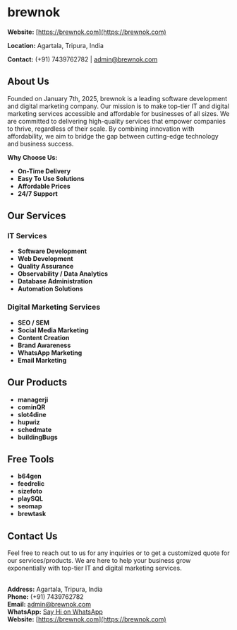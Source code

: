 # brewnok

**Website:** [https://brewnok.com](https://brewnok.com)

**Location:** Agartala, Tripura, India

**Contact:** (+91) 7439762782 | admin@brewnok.com

## About Us

Founded on January 7th, 2025, brewnok is a leading software development and digital marketing company. Our mission is to make top-tier IT and digital marketing services accessible and affordable for businesses of all sizes. We are committed to delivering high-quality services that empower companies to thrive, regardless of their scale. By combining innovation with affordability, we aim to bridge the gap between cutting-edge technology and business success.

**Why Choose Us:**

- **On-Time Delivery**
- **Easy To Use Solutions**
- **Affordable Prices**
- **24/7 Support**

## Our Services

### IT Services

- **Software Development**
- **Web Development**
- **Quality Assurance**
- **Observability / Data Analytics**
- **Database Administration**
- **Automation Solutions**

### Digital Marketing Services

- **SEO / SEM**
- **Social Media Marketing**
- **Content Creation**
- **Brand Awareness**
- **WhatsApp Marketing**
- **Email Marketing**

## Our Products

- **managerji**
- **cominQR**
- **slot4dine**
- **hupwiz**
- **schedmate**
- **buildingBugs**

## Free Tools

- **b64gen**
- **feedrelic**
- **sizefoto**
- **playSQL**
- **seomap**
- **brewtask**

## Contact Us
Feel free to reach out to us for any inquiries or to get a customized quote for our services/products. We are here to help your business grow exponentially with top-tier IT and digital marketing services.<br><br>

**Address:** Agartala, Tripura, India<br>
**Phone:** (+91) 7439762782<br>
**Email:** admin@brewnok.com<br>
**WhatsApp:** [Say Hi on WhatsApp](https://wa.me/+917439762782)<br>
**Website:** [https://brewnok.com](https://brewnok.com)<br>
